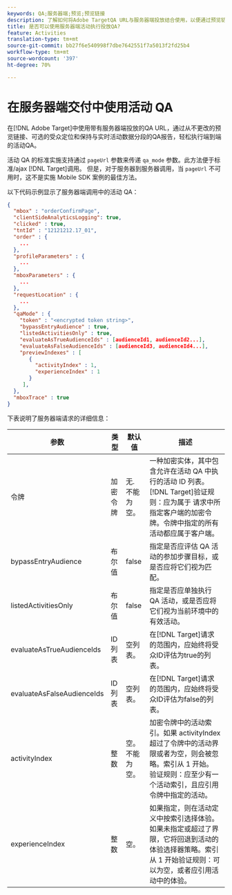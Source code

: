 ```yaml
---
keywords: QA;服务器端;预览;预览链接
description: 了解如何将Adobe TargetQA URL与服务器端投放结合使用，以便通过预览链接轻松实现端到端活动QA，这些链接不会更改，可选受众定位，以及保持与实时活动数据分段的QA报告。
title: 是否可以使用服务器端活动执行投放QA?
feature: Activities
translation-type: tm+mt
source-git-commit: bb27f6e540998f7dbe7642551f7a5013f2fd25b4
workflow-type: tm+mt
source-wordcount: '397'
ht-degree: 70%

---
```



# 在服务器端交付中使用活动 QA

在[!DNL Adobe Target]中使用带有服务器端投放的QA URL，通过从不更改的预览链接、可选的受众定位和保持与实时活动数据分段的QA报告，轻松执行端到端的活动QA。

活动 QA 的标准实施支持通过 `pageUrl` 参数来传递 `qa_mode` 参数。此方法便于标准/ajax [!DNL Target]调用。 但是，对于服务器到服务器调用，当 `pageUrl` 不可用时，这不是实施 Mobile SDK 案例的最佳方法。

以下代码示例显示了服务器端调用中的活动 QA：

```json
{
  "mbox" : "orderConfirmPage",
  "clientSideAnalyticsLogging": true,
  "clicked" : true,
  "tntId" : "12121212.17_01",
  "order" : {
    ...
  },
  "profileParameters" : {
    ...
  },
  "mboxParameters" : {
    ...
  },
  "requestLocation" : {
    ...
  },
  "qaMode" : {
    "token" : "<encrypted token string>",
    "bypassEntryAudience" : true,
    "listedActivitiesOnly" : true,
    "evaluateAsTrueAudienceIds" : [audienceId1, audienceId2...],
    "evaluateAsFalseAudienceIds" : [audienceId3, audienceId4...],
    "previewIndexes" : [
       {
         "activityIndex" : 1,
         "experienceIndex" : 1
       }
     ],
  },
  "mboxTrace" : true
}
```

下表说明了服务器端请求的详细信息：

| 参数 | 类型 | 默认值 | 描述 |
|--- |--- |--- |--- |
| 令牌 | 加密令牌 | 无.<br>不能为空。 | 一种加密实体，其中包含允许在活动 QA 中执行的活动 ID 列表。<br>[!DNL Target]验证规则：应为属于 请求中所指定客户端的加密令牌。令牌中指定的所有活动都应属于客户端。 |
| bypassEntryAudience | 布尔值 | false | 指定是否应评估 QA 活动的参加步骤目标，或是否应将它们视为匹配。 |
| listedActivitiesOnly | 布尔值 | false | 指定是否应单独执行 QA 活动，或是否应将它们视为当前环境中的有效活动。 |
| evaluateAsTrueAudienceIds | ID 列表 | 空列表。 | 在[!DNL Target]请求的范围内，应始终将受众ID评估为true的列表。 |
| evaluateAsFalseAudienceIds | ID 列表 | 空列表。 | 在[!DNL Target]请求的范围内，应始终将受众ID评估为false的列表。 |
| activityIndex | 整数 | 空。<br>不能为空。 | 加密令牌中的活动索引。如果 activityIndex 超过了令牌中的活动界限或者为空，则会被忽略。索引从 1 开始。<br>验证规则：应至少有一个活动索引，且应引用令牌中指定的活动。 |
| experienceIndex | 整数 | 空。 | 如果指定，则在活动定义中按索引选择体验。如果未指定或超过了界限，它将回退到活动的体验选择器策略。索引从 1 开始验证规则：可以为空，或者应引用活动中的体验。 |